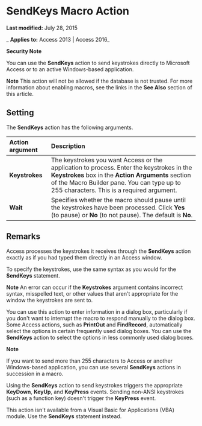 
# SendKeys Macro Action

 **Last modified:** July 28, 2015

 _ **Applies to:** Access 2013 | Access 2016_


 **Security Note**  



You can use the  **SendKeys** action to send keystrokes directly to Microsoft Access or to an active Windows-based application.

 **Note**  This action will not be allowed if the database is not trusted. For more information about enabling macros, see the links in the  **See Also** section of this article.


## Setting

The  **SendKeys** action has the following arguments.



|**Action argument**|**Description**|
|:-----|:-----|
|**Keystrokes**|The keystrokes you want Access or the application to process. Enter the keystrokes in the  **Keystrokes** box in the **Action Arguments** section of the Macro Builder pane. You can type up to 255 characters. This is a required argument.|
|**Wait**|Specifies whether the macro should pause until the keystrokes have been processed. Click  **Yes** (to pause) or **No** (to not pause). The default is **No**.|

## Remarks

Access processes the keystrokes it receives through the  **SendKeys** action exactly as if you had typed them directly in an Access window.

To specify the keystrokes, use the same syntax as you would for the  **SendKeys** statement.


 **Note**  An error can occur if the  **Keystrokes** argument contains incorrect syntax, misspelled text, or other values that aren't appropriate for the window the keystrokes are sent to.

You can use this action to enter information in a dialog box, particularly if you don't want to interrupt the macro to respond manually to the dialog box. Some Access actions, such as  **PrintOut** and **FindRecord**, automatically select the options in certain frequently used dialog boxes. You can use the **SendKeys** action to select the options in less commonly used dialog boxes.


 **Note**  

If you want to send more than 255 characters to Access or another Windows-based application, you can use several  **SendKeys** actions in succession in a macro.

Using the  **SendKeys** action to send keystrokes triggers the appropriate **KeyDown**, **KeyUp**, and **KeyPress** events. Sending non-ANSI keystrokes (such as a function key) doesn't trigger the **KeyPress** event.

This action isn't available from a Visual Basic for Applications (VBA) module. Use the  **SendKeys** statement instead.


